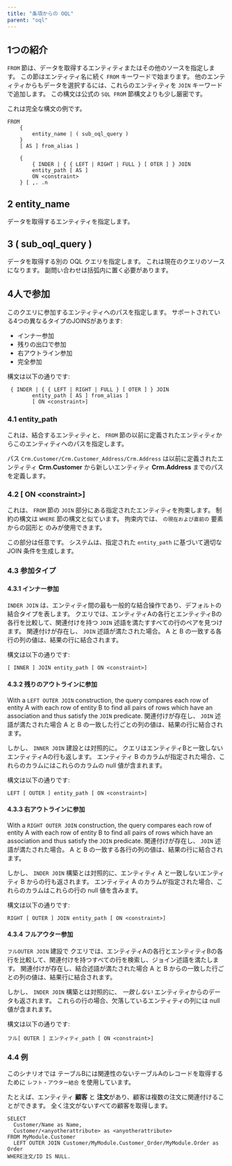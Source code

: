 ```yaml
---
title: "条項からの OQL"
parent: "oql"
---
```


## 1つの紹介

`FROM` 節は、データを取得するエンティティまたはその他のソースを指定します。 この節はエンティティ名に続く `FROM` キーワードで始まります。 他のエンティティからもデータを選択するには、これらのエンティティを `JOIN` キーワードで追加します。 この構文は公式の `SQL FROM` 節構文よりも少し厳密です。

これは完全な構文の例です。

```
FROM
    {
        entity_name | ( sub_oql_query )
    }
    [ AS ] from_alias ]

    {
        { INDER | { { LEFT | RIGHT | FULL } [ OTER ] } JOIN
        entity_path [ AS ]
        ON <constraint>
    } [ ,. .n
```

## 2 entity_name

データを取得するエンティティを指定します。

## 3 ( sub_oql_query )

データを取得する別の OQL クエリを指定します。 これは現在のクエリのソースになります。 副問い合わせは括弧内に置く必要があります。

## 4人で参加

このクエリに参加するエンティティへのパスを指定します。 サポートされている4つの異なるタイプのJOINSがあります:

* インナー参加
* 残りの出口で参加
* 右アウトライン参加
* 完全参加

構文は以下の通りです:

```
 { INDER | { { LEFT | RIGHT | FULL } [ OTER ] } JOIN
        entity_path [ AS ] from_alias ]
        [ ON <constraint>]
```

### 4.1 entity_path

これは、結合するエンティティと、 `FROM` 節の以前に定義されたエンティティからこのエンティティへのパスを指定します。

パス `Crm.Customer/Crm.Customer_Address/Crm.Address` は以前に定義されたエンティティ **Crm.Customer** から新しいエンティティ **Crm.Address** までのパスを定義します。

### 4.2 \[ ON \<constraint\>\]

これは、 `FROM` 節の `JOIN` 部分にある指定されたエンティティを拘束します。 制約の構文は `WHERE` 節の構文と似ています。 拘束内では、 `` の現在および直前の `` 要素からの図形と</code> のみが使用できます。

この部分は任意です。 システムは、指定された `entity_path` に基づいて適切な JOIN 条件を生成します。

### 4.3 参加タイプ

#### 4.3.1 インナー参加

`INDER JOIN` は、エンティティ間の最も一般的な結合操作であり、デフォルトの結合タイプを表します。 クエリでは、エンティティAの各行とエンティティBの各行を比較して、関連付けを持つ `JOIN` 述語を満たすすべての行のペアを見つけます。 関連付けが存在し、 `JOIN` 述語が満たされた場合。 A と B の一致する各行の列の値は、結果の行に結合されます。

構文は以下の通りです:

```
[ INNER ] JOIN entity_path [ ON <constraint>]
```

#### 4.3.2 残りのアウトラインに参加

With a `LEFT OUTER JOIN` construction, the query compares each row of entity A with each row of entity B to find all pairs of rows which have an association and thus satisfy the `JOIN` predicate. 関連付けが存在し、 `JOIN` 述語が満たされた場合 A と B の一致した行ごとの列の値は、結果の行に結合されます。

しかし、 `INNER JOIN` 建設とは対照的に。 クエリはエンティティBと一致しないエンティティAの行も返します。 エンティティ B のカラムが指定された場合、これらのカラムにはこれらのカラムの null 値が含まれます。

構文は以下の通りです:

```
LEFT [ OUTER ] entity_path [ ON <constraint>]
```

#### 4.3.3 右アウトラインに参加

With a `RIGHT OUTER JOIN` construction, the query compares each row of entity A with each row of entity B to find all pairs of rows which have an association and thus satisfy the `JOIN` predicate. 関連付けが存在し、 `JOIN` 述語が満たされた場合。 A と B の一致する各行の列の値は、結果の行に結合されます。

しかし、 `INDER JOIN` 構築とは対照的に、エンティティ A と一致しないエンティティ B からの行も返されます。 エンティティ A のカラムが指定された場合、これらのカラムはこれらの行の null 値を含みます。

構文は以下の通りです:

```
RIGHT [ OUTER ] JOIN entity_path [ ON <constraint>]
```

#### 4.3.4 フルアウター参加

`フルOUTER JOIN` 建設で クエリでは、エンティティAの各行とエンティティBの各行を比較して、関連付けを持つすべての行を検索し、ジョイン述語を満たします。 関連付けが存在し、結合述語が満たされた場合 A と B からの一致した行ごとの列の値は、結果行に結合されます。

しかし、 `INDER JOIN` 構築とは対照的に、 _一致しない_ エンティティからのデータも返されます。 これらの行の場合、欠落しているエンティティの列には null 値が含まれます。

構文は以下の通りです:

```
フル[ OUTER ] エンティティ_path [ ON <constraint>]
```

### 4.4 例

このシナリオでは テーブルBには関連性のないテーブルAのレコードを取得するために `レフト・アウター結合` を使用しています。

たとえば、エンティティ **顧客** と **注文**があり、顧客は複数の注文に関連付けることができます。 全く注文がないすべての顧客を取得します。

```
SELECT 
  Customer/Name as Name,
  Customer/<anyotherattribute> as <anyotherattribute>
FROM MyModule.Customer
  LEFT OUTER JOIN Customer/MyModule.Customer_Order/MyModule.Order as Order
WHERE注文/ID IS NULL.
```
